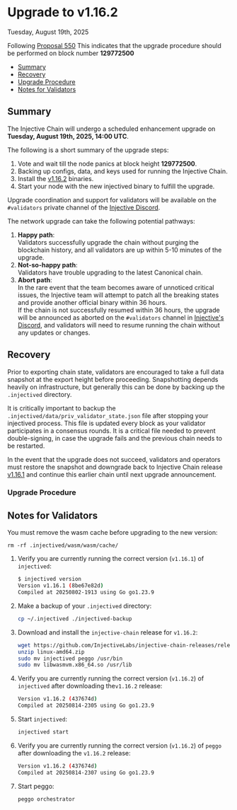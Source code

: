 # Upgrade to v1.16.2

Tuesday, August 19th, 2025

Following [Proposal 550](https://injhub.com/proposal/550/) This indicates that the upgrade procedure should be performed on block number **129772500**

* [Summary](#summary)
* [Recovery](#recovery)
* [Upgrade Procedure](#upgrade-procedure)
* [Notes for Validators](#notes-for-validators)

## Summary

The Injective Chain will undergo a scheduled enhancement upgrade on **Tuesday, August 19th, 2025, 14:00 UTC**.

The following is a short summary of the upgrade steps:

1. Vote and wait till the node panics at block height **129772500**.
2. Backing up configs, data, and keys used for running the Injective Chain.
3. Install the [v1.16.2](https://github.com/InjectiveLabs/injective-chain-releases/releases/tag/v1.16.2-1755212690) binaries.
4. Start your node with the new injectived binary to fulfill the upgrade.

Upgrade coordination and support for validators will be available on the `#validators` private channel of the [Injective Discord](https://discord.gg/injective).

The network upgrade can take the following potential pathways:

1. **Happy path**:\
   Validators successfully upgrade the chain without purging the blockchain history, and all validators are up within 5-10 minutes of the upgrade.
2. **Not-so-happy path**:\
   Validators have trouble upgrading to the latest Canonical chain.
3. **Abort path**:\
   In the rare event that the team becomes aware of unnoticed critical issues, the Injective team will attempt to patch all the breaking states and provide another official binary within 36 hours.\
   If the chain is not successfully resumed within 36 hours, the upgrade will be announced as aborted on the `#validators` channel in [Injective's Discord](https://discord.gg/injective), and validators will need to resume running the chain without any updates or changes.

## Recovery

Prior to exporting chain state, validators are encouraged to take a full data snapshot at the export height before proceeding. Snapshotting depends heavily on infrastructure, but generally this can be done by backing up the `.injectived` directory.

It is critically important to backup the `.injectived/data/priv_validator_state.json` file after stopping your injectived process. This file is updated every block as your validator participates in a consensus rounds. It is a critical file needed to prevent double-signing, in case the upgrade fails and the previous chain needs to be restarted.

In the event that the upgrade does not succeed, validators and operators must restore the snapshot and downgrade back to Injective Chain release [v1.16.1](https://github.com/InjectiveLabs/injective-chain-releases/releases/tag/v1.16.1-1754161770) and continue this earlier chain until next upgrade announcement.

### Upgrade Procedure

## Notes for Validators

You must remove the wasm cache before upgrading to the new version:

```shell
rm -rf .injectived/wasm/wasm/cache/
```

1.  Verify you are currently running the correct version (`v1.16.1`) of `injectived`:

    ```bash
    $ injectived version
    Version v1.16.1 (8be67e82d)
    Compiled at 20250802-1913 using Go go1.23.9
    ```

2.  Make a backup of your `.injectived` directory:

    ```bash
    cp ~/.injectived ./injectived-backup
    ```

3. Download and install the `injective-chain` release for `v1.16.2`:

    ```bash
    wget https://github.com/InjectiveLabs/injective-chain-releases/releases/download/v1.16.2-1755212690/linux-amd64.zip
    unzip linux-amd64.zip
    sudo mv injectived peggo /usr/bin
    sudo mv libwasmvm.x86_64.so /usr/lib
    ```

4.  Verify you are currently running the correct version (`v1.16.2`) of `injectived` after downloading the`v1.16.2` release:

    ```bash
    Version v1.16.2 (437674d)
    Compiled at 20250814-2305 using Go go1.23.9
    ```

5.  Start `injectived`:

    ```bash
    injectived start
    ```

6.  Verify you are currently running the correct version (`v1.16.2`) of `peggo` after downloading the `v1.16.2` release:

    ```bash
    Version v1.16.2 (437674d)
    Compiled at 20250814-2307 using Go go1.23.9
    ```

7.  Start peggo:

    ```bash
    peggo orchestrator
    ```

